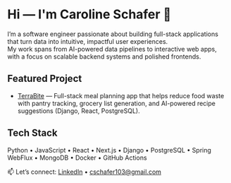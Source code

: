 # Hi — I'm Caroline Schafer 👋
I’m a software engineer passionate about building full-stack applications that turn data into intuitive, impactful user experiences.  
My work spans from AI-powered data pipelines to interactive web apps, with a focus on scalable backend systems and polished frontends.

## Featured Project
- [TerraBite](https://github.com/caroline-schafer103/TerraBite#) — Full-stack meal planning app that helps reduce food waste with pantry tracking, grocery list generation, and AI-powered recipe suggestions (Django, React, PostgreSQL).

## Tech Stack
Python • JavaScript • React • Next.js • Django • PostgreSQL • Spring WebFlux • MongoDB • Docker • GitHub Actions

📫 Let’s connect: [LinkedIn](https://www.linkedin.com/in/caroline--schafer) • cschafer103@gmail.com
